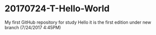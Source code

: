 # 20170724-T-Hello-World
My first GitHub repository for study
Hello it is the first edition under new branch (7/24/2017 4:45PM)

